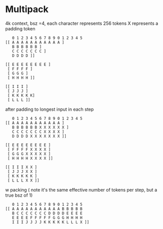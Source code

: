 # Multipack

4k context, bsz =4,
each character represents 256 tokens
X represents a padding token

```
   0 1 2 3 4 5 6 7 8 9 0 1 2 3 4 5
[[ A A A A A A A A A A A ]
   B B B B B B ]
   C C C C C C C ]
   D D D D ]]

[[ E E E E E E E E ]
 [ F F F F ]
 [ G G G ]
 [ H H H H ]]

[[ I I I ]
 [ J J J ]
 [ K K K K K]
 [ L L L ]]
```

after padding to longest input in each step
```
   0 1 2 3 4 5 6 7 8 9 0 1 2 3 4 5
[[ A A A A A A A A A A A ]
   B B B B B B X X X X X X ]
   C C C C C C C X X X X ]
   D D D D X X X X X X X ]]

[[ E E E E E E E E ]
 [ F F F F X X X X ]
 [ G G G X X X X X ]
 [ H H H H X X X X ]]

[[ I I I X X ]
 [ J J J X X ]
 [ K K K K K ]
 [ L L L X X ]]
```

w packing ( note it's the same effective number of tokens per step, but a true bsz of 1)
```
   0 1 2 3 4 5 6 7 8 9 0 1 2 3 4 5
[[ A A A A A A A A A A A B B B B B
   B C C C C C C C D D D D E E E E
   E E E E F F F F F G G G H H H H
   I I I J J J J K K K K K L L L X ]]
```
